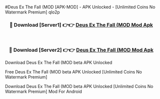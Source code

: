 #Deus Ex The Fall (MOD [APK-MOD] - APK Unlocked - [Unlimited Coins No Watermark Premium] qlo2p



<div align="center">

<h3>🔴 Download [Server1] 👉👉 <a href="https://momento.my/?title=Deus_Ex_The_Fall_(MOD">Deus Ex The Fall (MOD Mod Apk</a></h3><br>

<h3>🔴 Download [Server2] 👉👉 <a href="https://momento.my/?title=Deus_Ex_The_Fall_(MOD">Deus Ex The Fall (MOD Mod Apk</a></h3>
</div>



Download Deus Ex The Fall (MOD beta APK Unlocked

Free Deus Ex The Fall (MOD beta APK Unlocked [Unlimited Coins No Watermark Premium]

Download Deus Ex The Fall (MOD beta APK Unlocked [Unlimited Coins No Watermark Premium] Mod For Android
